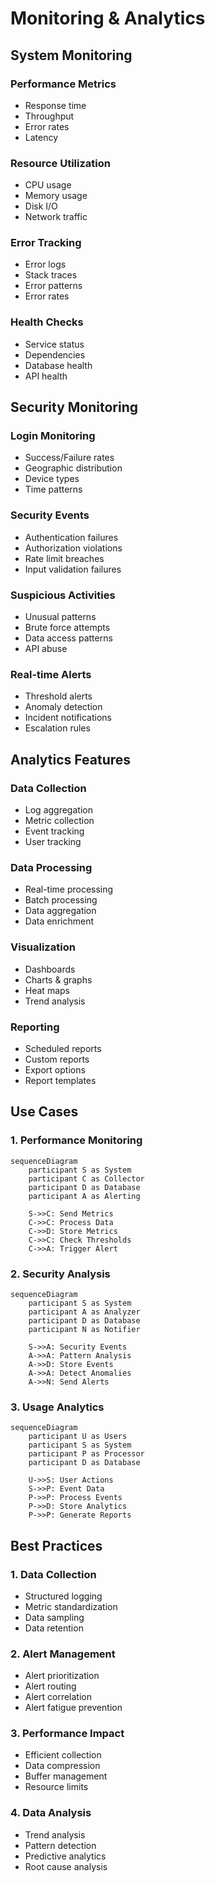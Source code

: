 # Monitoring & Analytics

## System Monitoring

### Performance Metrics
- Response time
- Throughput
- Error rates
- Latency

### Resource Utilization
- CPU usage
- Memory usage
- Disk I/O
- Network traffic

### Error Tracking
- Error logs
- Stack traces
- Error patterns
- Error rates

### Health Checks
- Service status
- Dependencies
- Database health
- API health

## Security Monitoring

### Login Monitoring
- Success/Failure rates
- Geographic distribution
- Device types
- Time patterns

### Security Events
- Authentication failures
- Authorization violations
- Rate limit breaches
- Input validation failures

### Suspicious Activities
- Unusual patterns
- Brute force attempts
- Data access patterns
- API abuse

### Real-time Alerts
- Threshold alerts
- Anomaly detection
- Incident notifications
- Escalation rules

## Analytics Features

### Data Collection
- Log aggregation
- Metric collection
- Event tracking
- User tracking

### Data Processing
- Real-time processing
- Batch processing
- Data aggregation
- Data enrichment

### Visualization
- Dashboards
- Charts & graphs
- Heat maps
- Trend analysis

### Reporting
- Scheduled reports
- Custom reports
- Export options
- Report templates

## Use Cases

### 1. Performance Monitoring
```mermaid
sequenceDiagram
    participant S as System
    participant C as Collector
    participant D as Database
    participant A as Alerting
    
    S->>C: Send Metrics
    C->>C: Process Data
    C->>D: Store Metrics
    C->>C: Check Thresholds
    C->>A: Trigger Alert
```

### 2. Security Analysis
```mermaid
sequenceDiagram
    participant S as System
    participant A as Analyzer
    participant D as Database
    participant N as Notifier
    
    S->>A: Security Events
    A->>A: Pattern Analysis
    A->>D: Store Events
    A->>A: Detect Anomalies
    A->>N: Send Alerts
```

### 3. Usage Analytics
```mermaid
sequenceDiagram
    participant U as Users
    participant S as System
    participant P as Processor
    participant D as Database
    
    U->>S: User Actions
    S->>P: Event Data
    P->>P: Process Events
    P->>D: Store Analytics
    P->>P: Generate Reports
```

## Best Practices

### 1. Data Collection
- Structured logging
- Metric standardization
- Data sampling
- Data retention

### 2. Alert Management
- Alert prioritization
- Alert routing
- Alert correlation
- Alert fatigue prevention

### 3. Performance Impact
- Efficient collection
- Data compression
- Buffer management
- Resource limits

### 4. Data Analysis
- Trend analysis
- Pattern detection
- Predictive analytics
- Root cause analysis 